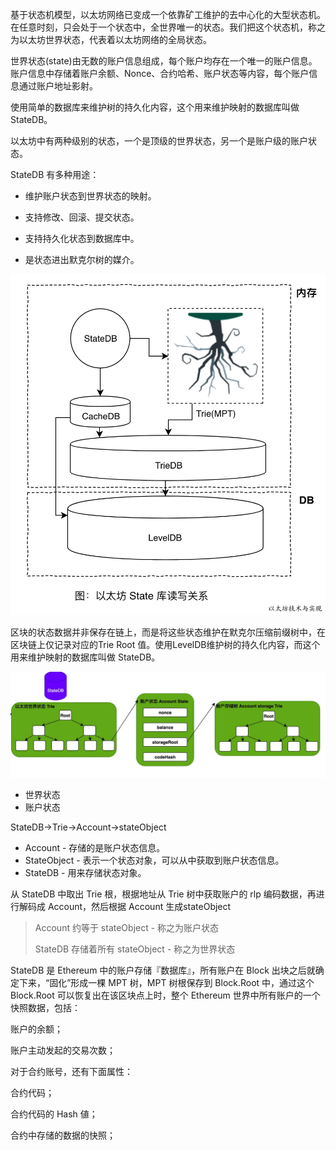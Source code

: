 基于状态机模型，以太坊网络已变成一个依靠矿工维护的去中心化的大型状态机。在任意时刻，只会处于一个状态中，全世界唯一的状态。我们把这个状态机，称之为以太坊世界状态，代表着以太坊网络的全局状态。

世界状态\(state\)由无数的账户信息组成，每个账户均存在一个唯一的账户信息。账户信息中存储着账户余额、Nonce、合约哈希、账户状态等内容，每个账户信息通过账户地址影射。

使用简单的数据库来维护树的持久化内容，这个用来维护映射的数据库叫做 StateDB。

以太坊中有两种级别的状态，一个是顶级的世界状态，另一个是账户级的账户状态。

StateDB 有多种用途：

* 维护账户状态到世界状态的映射。

* 支持修改、回滚、提交状态。

* 支持持久化状态到数据库中。

* 是状态进出默克尔树的媒介。

![](/assets/statedb.png)

区块的状态数据并非保存在链上，而是将这些状态维护在默克尔压缩前缀树中，在区块链上仅记录对应的Trie Root 值。使用LevelDB维护树的持久化内容，而这个用来维护映射的数据库叫做 StateDB。

![](/assets/statedb-state.png)

* 世界状态
* 账户状态

StateDB-&gt;Trie-&gt;Account-&gt;stateObject

* Account - 存储的是账户状态信息。
* StateObject - 表示一个状态对象，可以从中获取到账户状态信息。
* StateDB - 用来存储状态对象。

从 StateDB 中取出 Trie 根，根据地址从 Trie 树中获取账户的 rlp 编码数据，再进行解码成 Account，然后根据 Account 生成stateObject

> Account 约等于 stateObject - 称之为账户状态
>
> StateDB 存储着所有 stateObject - 称之为世界状态

StateDB 是 Ethereum 中的账户存储『数据库』，所有账户在 Block 出块之后就确定下来，“固化”形成一棵 MPT 树，MPT 树根保存到 Block.Root 中，通过这个 Block.Root 可以恢复出在该区块点上时，整个 Ethereum 世界中所有账户的一个快照数据，包括：

账户的余额；

账户主动发起的交易次数；

对于合约账号，还有下面属性：

合约代码；

合约代码的 Hash 値；

合约中存储的数据的快照；

